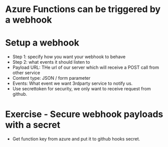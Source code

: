 # Azure Functions can be triggered by a webhook

# Setup a webhook
- Step 1: specify how you want your webhook to behave
- Step 2: what events it should listen to
- Payload URL: THe url of our server which will receive a POST call from other service
- Content type: JSON / form parameter
- Events: What event we want 3rdparty service to notify us.
- Use secrettoken for security, we only want to receive request from github.

# Exercise - Secure webhook payloads with a secret
- Get function key from azure and put it to github hooks secret.